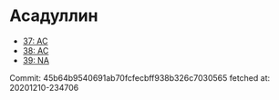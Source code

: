 # Асадуллин
- [37: AC](37.md)
- [38: AC](38.md)
- [39: NA](39.md)

Commit: 45b64b9540691ab70fcfecbff938b326c7030565
 fetched at: 20201210-234706
